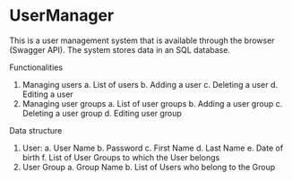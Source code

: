 # UserManager

This is a user management system that is available through the browser (Swagger API).
The system stores data in an SQL database.

Functionalities
1. Managing users
  a. List of users
  b. Adding a user
  c. Deleting a user
  d. Editing a user
2. Managing user groups
  a. List of user groups
  b. Adding a user group
  c. Deleting a user group
  d. Editing user group

Data structure
1. User:
  a. User Name
  b. Password
  c. First Name
  d. Last Name
  e. Date of birth
  f. List of User Groups to which the User belongs
2. User Group
  a. Group Name
  b. List of Users who belong to the Group
